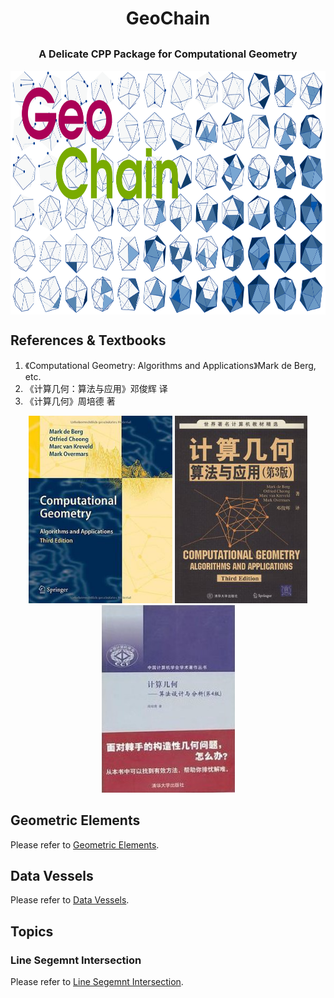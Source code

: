 # <center>GeoChain</center>

## <font size=3><center>A Delicate CPP Package for Computational Geometry</center></font>

<div align=center>
<img src="https://github.com/ChenZhouUC/GeoChain/blob/master/assets/Concept.png" alt="concept" width="800" height="390" align="center"/>
</div>

## References & Textbooks

1. 《Computational Geometry: Algorithms and Applications》Mark de Berg, etc.
2. 《计算几何：算法与应用》邓俊辉 译
3. 《计算几何》周培德 著

<div align=center>
<img src="https://github.com/ChenZhouUC/GeoChain/blob/master/assets/CGtextbook_eng.jpg" alt="eng" width="230" height="300"/>
<img src="https://github.com/ChenZhouUC/GeoChain/blob/master/assets/CGtextbook_chn.jpg" alt="chn" width="212" height="300"/>
<img src="https://github.com/ChenZhouUC/GeoChain/blob/master/assets/CGtextbook_zpd.jpg" alt="zpd" width="213" height="300"/>
</div>

## Geometric Elements

Please refer to [Geometric Elements](https://github.com/ChenZhouUC/GeoChain/tree/master/Elements).

## Data Vessels

Please refer to [Data Vessels](https://github.com/ChenZhouUC/GeoChain/tree/master/Vessels).

## Topics

### Line Segemnt Intersection

Please refer to [Line Segemnt Intersection](https://github.com/ChenZhouUC/GeoChain/tree/master/Topics/Line%20Segment%20Intersection).
